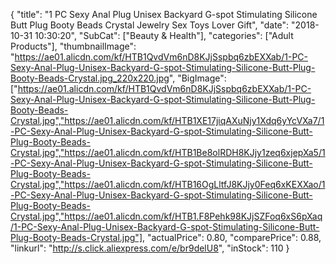 {
	"title": "1 PC Sexy Anal Plug Unisex Backyard G-spot Stimulating Silicone Butt Plug Booty Beads Crystal Jewelry Sex Toys Lover Gift",
	"date": "2018-10-31 10:30:20",
	"SubCat": ["Beauty & Health"],
	"categories": ["Adult Products"],
	"thumbnailImage": "https://ae01.alicdn.com/kf/HTB1QvdVm6nD8KJjSspbq6zbEXXab/1-PC-Sexy-Anal-Plug-Unisex-Backyard-G-spot-Stimulating-Silicone-Butt-Plug-Booty-Beads-Crystal.jpg_220x220.jpg",
	"BigImage": ["https://ae01.alicdn.com/kf/HTB1QvdVm6nD8KJjSspbq6zbEXXab/1-PC-Sexy-Anal-Plug-Unisex-Backyard-G-spot-Stimulating-Silicone-Butt-Plug-Booty-Beads-Crystal.jpg","https://ae01.alicdn.com/kf/HTB1XE17jiqAXuNjy1Xdq6yYcVXa7/1-PC-Sexy-Anal-Plug-Unisex-Backyard-G-spot-Stimulating-Silicone-Butt-Plug-Booty-Beads-Crystal.jpg","https://ae01.alicdn.com/kf/HTB1Be8olRDH8KJjy1zeq6xjepXa5/1-PC-Sexy-Anal-Plug-Unisex-Backyard-G-spot-Stimulating-Silicone-Butt-Plug-Booty-Beads-Crystal.jpg","https://ae01.alicdn.com/kf/HTB16OgLltfJ8KJjy0Feq6xKEXXao/1-PC-Sexy-Anal-Plug-Unisex-Backyard-G-spot-Stimulating-Silicone-Butt-Plug-Booty-Beads-Crystal.jpg","https://ae01.alicdn.com/kf/HTB1.F8Pehk98KJjSZFoq6xS6pXaq/1-PC-Sexy-Anal-Plug-Unisex-Backyard-G-spot-Stimulating-Silicone-Butt-Plug-Booty-Beads-Crystal.jpg"],
	"actualPrice": 0.80,
	"comparePrice": 0.88,
	"linkurl": "http://s.click.aliexpress.com/e/br9delU8",
	"inStock": 110
}
